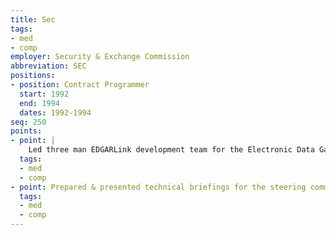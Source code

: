 ```yaml
---
title: Sec
tags:
- med
- comp
employer: Security & Exchange Commission
abbreviation: SEC
positions:
- position: Contract Programmer
  start: 1992
  end: 1994
  dates: 1992-1994
seq: 250
points:
- point: |
    Led three man EDGARLink development team for the Electronic Data Gathering  Analysis and Retrieval (EDGAR) Project. EDGARLink created and validated  SGML documents. The EDGAR project followed strict software engineering  procedures and met a ridged, to the second, schedule.
  tags:
  - med
  - comp
- point: Prepared & presented technical briefings for the steering committee.
  tags:
  - med
  - comp
---
```



